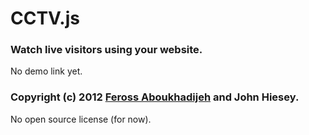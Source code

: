 # CCTV.js

### Watch live visitors using your website.

No demo link yet.

### Copyright (c) 2012 [Feross Aboukhadijeh](http://feross.org) and John Hiesey.

No open source license (for now).
